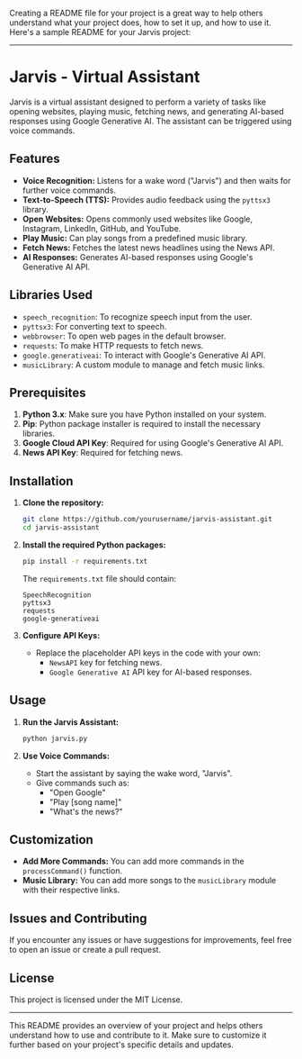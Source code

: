 Creating a README file for your project is a great way to help others understand what your project does, how to set it up, and how to use it. Here's a sample README for your Jarvis project:

---

# Jarvis - Virtual Assistant

Jarvis is a virtual assistant designed to perform a variety of tasks like opening websites, playing music, fetching news, and generating AI-based responses using Google Generative AI. The assistant can be triggered using voice commands.

## Features

- **Voice Recognition:** Listens for a wake word ("Jarvis") and then waits for further voice commands.
- **Text-to-Speech (TTS):** Provides audio feedback using the `pyttsx3` library.
- **Open Websites:** Opens commonly used websites like Google, Instagram, LinkedIn, GitHub, and YouTube.
- **Play Music:** Can play songs from a predefined music library.
- **Fetch News:** Fetches the latest news headlines using the News API.
- **AI Responses:** Generates AI-based responses using Google's Generative AI API.

## Libraries Used

- `speech_recognition`: To recognize speech input from the user.
- `pyttsx3`: For converting text to speech.
- `webbrowser`: To open web pages in the default browser.
- `requests`: To make HTTP requests to fetch news.
- `google.generativeai`: To interact with Google's Generative AI API.
- `musicLibrary`: A custom module to manage and fetch music links.

## Prerequisites

1. **Python 3.x**: Make sure you have Python installed on your system.
2. **Pip**: Python package installer is required to install the necessary libraries.
3. **Google Cloud API Key**: Required for using Google's Generative AI API.
4. **News API Key**: Required for fetching news.

## Installation

1. **Clone the repository:**
   ```bash
   git clone https://github.com/yourusername/jarvis-assistant.git
   cd jarvis-assistant
   ```

2. **Install the required Python packages:**
   ```bash
   pip install -r requirements.txt
   ```

   The `requirements.txt` file should contain:
   ```plaintext
   SpeechRecognition
   pyttsx3
   requests
   google-generativeai
   ```
   
3. **Configure API Keys:**
   - Replace the placeholder API keys in the code with your own:
     - `NewsAPI` key for fetching news.
     - `Google Generative AI` API key for AI-based responses.

## Usage

1. **Run the Jarvis Assistant:**
   ```bash
   python jarvis.py
   ```

2. **Use Voice Commands:**
   - Start the assistant by saying the wake word, "Jarvis".
   - Give commands such as:
     - "Open Google"
     - "Play [song name]"
     - "What's the news?"

## Customization

- **Add More Commands:** You can add more commands in the `processCommand()` function.
- **Music Library:** You can add more songs to the `musicLibrary` module with their respective links.

## Issues and Contributing

If you encounter any issues or have suggestions for improvements, feel free to open an issue or create a pull request.

## License

This project is licensed under the MIT License.

---

This README provides an overview of your project and helps others understand how to use and contribute to it. Make sure to customize it further based on your project's specific details and updates.
